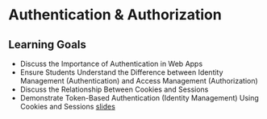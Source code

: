 #  Authentication & Authorization
## Learning Goals
* Discuss the Importance of Authentication in Web Apps
* Ensure Students Understand the Difference between Identity Management (Authentication) and Access Management (Authorization)
* Discuss the Relationship Between Cookies and Sessions
* Demonstrate Token-Based Authentication (Identity Management) Using Cookies and Sessions
[slides](https://docs.google.com/presentation/d/1FDAlPFoYBDmCYKs5EMxkhvMUOWf_i8H3n6OLfFSyybM/edit?usp=sharing)